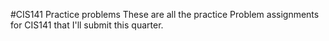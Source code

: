 #CIS141 Practice problems
These are all the practice Problem assignments for CIS141 that I'll submit this quarter.
